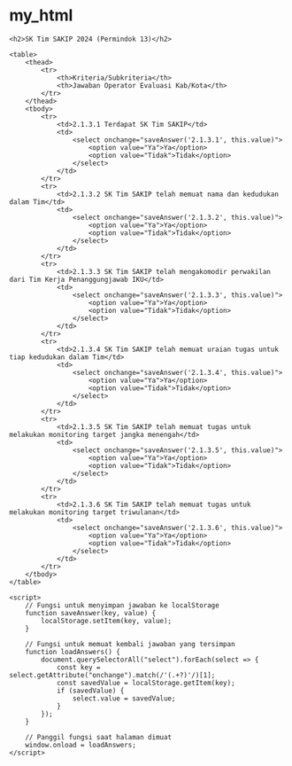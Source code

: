 # my_html
<!DOCTYPE html>
<html lang="id">
<head>
    <meta charset="UTF-8">
    <meta name="viewport" content="width=device-width, initial-scale=1.0">
    <title>SK Tim SAKIP 2024</title>
    <style>
        table {
            width: 100%;
            border-collapse: collapse;
        }
        th, td {
            border: 1px solid black;
            padding: 8px;
            text-align: left;
        }
        th {
            background-color: #f2f2f2;
        }
    </style>
</head>
<body>

    <h2>SK Tim SAKIP 2024 (Permindok 13)</h2>

    <table>
        <thead>
            <tr>
                <th>Kriteria/Subkriteria</th>
                <th>Jawaban Operator Evaluasi Kab/Kota</th>
            </tr>
        </thead>
        <tbody>
            <tr>
                <td>2.1.3.1 Terdapat SK Tim SAKIP</td>
                <td>
                    <select onchange="saveAnswer('2.1.3.1', this.value)">
                        <option value="Ya">Ya</option>
                        <option value="Tidak">Tidak</option>
                    </select>
                </td>
            </tr>
            <tr>
                <td>2.1.3.2 SK Tim SAKIP telah memuat nama dan kedudukan dalam Tim</td>
                <td>
                    <select onchange="saveAnswer('2.1.3.2', this.value)">
                        <option value="Ya">Ya</option>
                        <option value="Tidak">Tidak</option>
                    </select>
                </td>
            </tr>
            <tr>
                <td>2.1.3.3 SK Tim SAKIP telah mengakomodir perwakilan dari Tim Kerja Penanggungjawab IKU</td>
                <td>
                    <select onchange="saveAnswer('2.1.3.3', this.value)">
                        <option value="Ya">Ya</option>
                        <option value="Tidak">Tidak</option>
                    </select>
                </td>
            </tr>
            <tr>
                <td>2.1.3.4 SK Tim SAKIP telah memuat uraian tugas untuk tiap kedudukan dalam Tim</td>
                <td>
                    <select onchange="saveAnswer('2.1.3.4', this.value)">
                        <option value="Ya">Ya</option>
                        <option value="Tidak">Tidak</option>
                    </select>
                </td>
            </tr>
            <tr>
                <td>2.1.3.5 SK Tim SAKIP telah memuat tugas untuk melakukan monitoring target jangka menengah</td>
                <td>
                    <select onchange="saveAnswer('2.1.3.5', this.value)">
                        <option value="Ya">Ya</option>
                        <option value="Tidak">Tidak</option>
                    </select>
                </td>
            </tr>
            <tr>
                <td>2.1.3.6 SK Tim SAKIP telah memuat tugas untuk melakukan monitoring target triwulanan</td>
                <td>
                    <select onchange="saveAnswer('2.1.3.6', this.value)">
                        <option value="Ya">Ya</option>
                        <option value="Tidak">Tidak</option>
                    </select>
                </td>
            </tr>
        </tbody>
    </table>

    <script>
        // Fungsi untuk menyimpan jawaban ke localStorage
        function saveAnswer(key, value) {
            localStorage.setItem(key, value);
        }

        // Fungsi untuk memuat kembali jawaban yang tersimpan
        function loadAnswers() {
            document.querySelectorAll("select").forEach(select => {
                const key = select.getAttribute("onchange").match(/'(.+?)'/)[1];
                const savedValue = localStorage.getItem(key);
                if (savedValue) {
                    select.value = savedValue;
                }
            });
        }

        // Panggil fungsi saat halaman dimuat
        window.onload = loadAnswers;
    </script>

</body>
</html>
